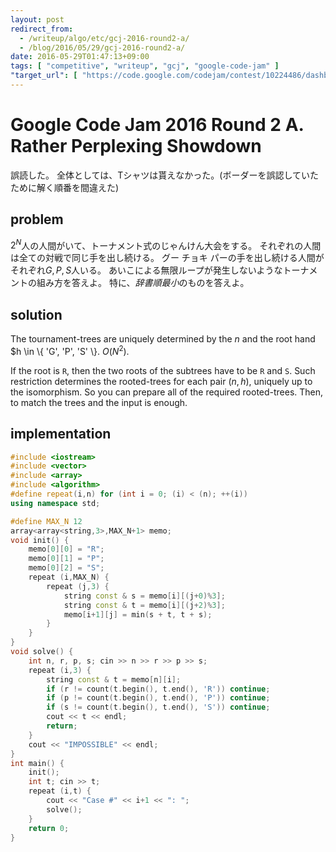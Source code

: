 ```yaml
---
layout: post
redirect_from:
  - /writeup/algo/etc/gcj-2016-round2-a/
  - /blog/2016/05/29/gcj-2016-round2-a/
date: 2016-05-29T01:47:13+09:00
tags: [ "competitive", "writeup", "gcj", "google-code-jam" ]
"target_url": [ "https://code.google.com/codejam/contest/10224486/dashboard#s=p0" ]
---
```


# Google Code Jam 2016 Round 2 A. Rather Perplexing Showdown

誤読した。
全体としては、Tシャツは貰えなかった。(ボーダーを誤認していたために解く順番を間違えた)

## problem

$2^N$人の人間がいて、トーナメント式のじゃんけん大会をする。
それぞれの人間は全ての対戦で同じ手を出し続ける。
グー チョキ パーの手を出し続ける人間がそれぞれ$G, P, S$人いる。
あいこによる無限ループが発生しないようなトーナメントの組み方を答えよ。
特に、*辞書順最小*のものを答えよ。

## solution

The tournament-trees are uniquely determined by the $n$ and the root hand $h \in \\{ 'G', 'P', 'S' \\}. $O(N^2)$.

If the root is `R`, then the two roots of the subtrees have to be `R` and `S`.
Such restriction determines the rooted-trees for each pair $(n, h)$,  uniquely up to the isomorphism.
So you can prepare all of the required rooted-trees.
Then, to match the trees and the input is enough.

## implementation

``` c++
#include <iostream>
#include <vector>
#include <array>
#include <algorithm>
#define repeat(i,n) for (int i = 0; (i) < (n); ++(i))
using namespace std;

#define MAX_N 12
array<array<string,3>,MAX_N+1> memo;
void init() {
    memo[0][0] = "R";
    memo[0][1] = "P";
    memo[0][2] = "S";
    repeat (i,MAX_N) {
        repeat (j,3) {
            string const & s = memo[i][(j+0)%3];
            string const & t = memo[i][(j+2)%3];
            memo[i+1][j] = min(s + t, t + s);
        }
    }
}
void solve() {
    int n, r, p, s; cin >> n >> r >> p >> s;
    repeat (i,3) {
        string const & t = memo[n][i];
        if (r != count(t.begin(), t.end(), 'R')) continue;
        if (p != count(t.begin(), t.end(), 'P')) continue;
        if (s != count(t.begin(), t.end(), 'S')) continue;
        cout << t << endl;
        return;
    }
    cout << "IMPOSSIBLE" << endl;
}
int main() {
    init();
    int t; cin >> t;
    repeat (i,t) {
        cout << "Case #" << i+1 << ": ";
        solve();
    }
    return 0;
}
```
